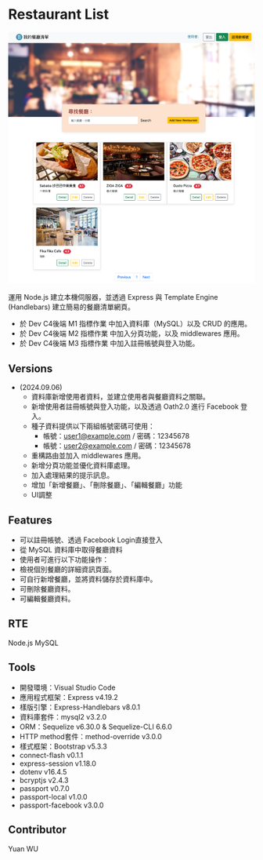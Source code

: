 # Restaurant List

![封面截圖](/public/image/restaurant-list.png)

運用 Node.js 建立本機伺服器，並透過 Express 與 Template Engine (Handlebars) 建立簡易的餐廳清單網頁。
- 於 Dev C4後端 M1 指標作業 中加入資料庫（MySQL）以及 CRUD 的應用。
- 於 Dev C4後端 M2 指標作業 中加入分頁功能，以及 middlewares 應用。
- 於 Dev C4後端 M3 指標作業 中加入註冊帳號與登入功能。

## Versions
- (2024.09.06)
  - 資料庫新增使用者資料，並建立使用者與餐廳資料之關聯。
  - 新增使用者註冊帳號與登入功能，以及透過 Oath2.0 進行 Facebook 登入。
  - 種子資料提供以下兩組帳號密碼可使用：
    - 帳號：user1@example.com / 密碼：12345678
    - 帳號：user2@example.com / 密碼：12345678
  - 重構路由並加入 middlewares 應用。
  - 新增分頁功能並優化資料庫處理。
  - 加入處理結果的提示訊息。
  - 增加「新增餐廳」、「刪除餐廳」、「編輯餐廳」功能
  - UI調整

## Features
- 可以註冊帳號、透過 Facebook Login直接登入
- 從 MySQL 資料庫中取得餐廳資料
- 使用者可進行以下功能操作：
- 檢視個別餐廳的詳細資訊頁面。
- 可自行新增餐廳，並將資料儲存於資料庫中。
- 可刪除餐廳資料。
- 可編輯餐廳資料。

## RTE
Node.js
MySQL 

## Tools

- 開發環境：Visual Studio Code
- 應用程式框架：Express v4.19.2
- 樣版引擎：Express-Handlebars v8.0.1
- 資料庫套件：mysql2 v3.2.0
- ORM：Sequelize v6.30.0 & Sequelize-CLI 6.6.0
- HTTP method套件：method-override v3.0.0
- 樣式框架：Bootstrap v5.3.3
- connect-flash v0.1.1
- express-session v1.18.0
- dotenv v16.4.5
- bcryptjs v2.4.3
- passport v0.7.0
- passport-local v1.0.0
- passport-facebook v3.0.0

## Contributor
Yuan WU
